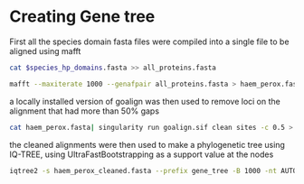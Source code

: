Creating Gene tree
================

First all the species domain fasta files were compiled into a single
file to be aligned using mafft

``` bash
cat $species_hp_domains.fasta >> all_proteins.fasta

mafft --maxiterate 1000 --genafpair all_proteins.fasta > haem_perox.fasta
```

a locally installed version of goalign was then used to remove loci on
the alignment that had more than 50% gaps

``` bash
cat haem_perox.fasta| singularity run goalign.sif clean sites -c 0.5 > haem_perox_cleaned.fasta
```

the cleaned alignments were then used to make a phylogenetic tree using
IQ-TREE, using UltraFastBootstrapping as a support value at the nodes

``` bash
iqtree2 -s haem_perox_cleaned.fasta --prefix gene_tree -B 1000 -nt AUTO --cptime 400000
```
